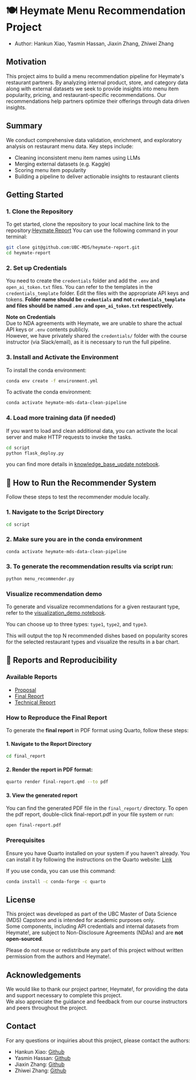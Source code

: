 # 🍽️ Heymate Menu Recommendation Project

  - Author: Hankun Xiao, Yasmin Hassan, Jiaxin Zhang, Zhiwei Zhang

## Motivation
This project aims to build a menu recommendation pipeline for Heymate's restaurant partners. By analyzing internal product, store, and category data along with external datasets we seek to provide insights into menu item popularity, pricing, and restaurant-specific recommendations. Our recommendations help partners optimize their offerings through data driven insights.

## Summary
We conduct comprehensive data validation, enrichment, and exploratory analysis on restaurant menu data. Key steps include:

- Cleaning inconsistent menu item names using LLMs  
- Merging external datasets (e.g. Kaggle)  
- Scoring menu item popularity  
- Building a pipeline to deliver actionable insights to restaurant clients  


## Getting Started

### 1. Clone the Repository
To get started, clone the repository to your local machine
link to the repository:[Heymate Report](https://github.com/UBC-MDS/heymate-report)
You can use the following command in your terminal:
```bash
git clone git@github.com:UBC-MDS/heymate-report.git
cd heymate-report
```

### 2. Set up Credentials
You need to create the `credentials` folder and add the `.env` and `open_ai_token.txt` files.
You can refer to the templates in the `credentials_template` folder. Edit the files with the appropriate API keys and tokens. **Folder name should be `credentials` and not `credentials_template` and files should be named `.env` and `open_ai_token.txt` respectively.**

 **Note on Credentials**  
Due to NDA agreements with Heymate, we are unable to share the actual API keys or `.env` contents publicly.  
However, we have privately shared the `credentials/` folder with the course instructor (via Slack/email), as it is necessary to run the full pipeline.


### 3. Install and Activate the Environment
To install the conda environment:
```bash
conda env create -f environment.yml
```
To activate the conda environment:
```bash
conda activate heymate-mds-data-clean-pipeline
```
### 4. Load more training data (if needed)
If you want to load and clean additional data, you can activate the local server and make HTTP requests to invoke the tasks.
```bash
cd script
python flask_deploy.py
```
you can find more details in [knowledge_base_update notebook](https://github.com/UBC-MDS/heymate-report/blob/main/script/knowledge_base_update.ipynb).

## 🚀 How to Run the Recommender System
Follow these steps to test the recommender module locally.
### 1. Navigate to the Script Directory
```bash
cd script
```   
### 2. Make sure you are in the conda environment
```bash
conda activate heymate-mds-data-clean-pipeline
```
### 3. To generate the recommendation results via script run:
```bash
python menu_recommender.py
```

### Visualize recommendation demo

To generate and visualize recommendations for a given restaurant type, refer to the [visualization_demo notebook](https://github.com/UBC-MDS/heymate-report/blob/main/script/visualization_demo.ipynb).

You can choose up to three types: `type1`, `type2`, and `type3`.

This will output the top N recommended dishes based on popularity scores for the selected restaurant types and visualize the results in a bar chart.

## 📝 Reports and Reproducibility

### Available Reports
- [Proposal](https://github.com/UBC-MDS/heymate-report/blob/main/proposal_report/proposal-report.pdf)
- [Final Report](https://github.com/UBC-MDS/heymate-report/blob/main/final_report/final-report.pdf)
- [Technical Report](https://github.com/UBC-MDS/heymate-report/blob/main/technical_report/technical-report.pdf)


### How to Reproduce the Final Report

To generate the **final report** in PDF format using Quarto, follow these steps:

#### 1. Navigate to the Report Directory
```bash
cd final_report
```

#### 2. Render the report in PDF format:
```bash 
quarto render final-report.qmd --to pdf
``` 
#### 3. View the generated report
You can find the generated PDF file in the `final_report/` directory.
To open the pdf report, double-click final-report.pdf in your file system or run:
```bash
open final-report.pdf
```
### Prerequisites
Ensure you have Quarto installed on your system if you haven't already. You can install it by following the instructions on the Quarto website:
[Link](https://quarto.org/docs/get-started/)

If you use conda, you can use this command:
```bash
conda install -c conda-forge -c quarto
```


## License

This project was developed as part of the UBC Master of Data Science (MDS) Capstone and is intended for academic purposes only.  
Some components, including API credentials and internal datasets from Heymate!, are subject to Non-Disclosure Agreements (NDAs) and are **not open-sourced**.

Please do not reuse or redistribute any part of this project without written permission from the authors and Heymate!.

## Acknowledgements
We would like to thank our project partner, Heymate!, for providing the data and support necessary to complete this project.  
We also appreciate the guidance and feedback from our course instructors and peers throughout the project. 

## Contact
For any questions or inquiries about this project, please contact the authors:
- Hankun Xiao: [Github](https://github.com/hankunxiao)
- Yasmin Hassan: [Github](https://github.com/yasmin2424)
- Jiaxin Zhang: [Github](https://github.com/jessiezhang24)
- Zhiwei Zhang: [Github](https://github.com/gracez-20)





